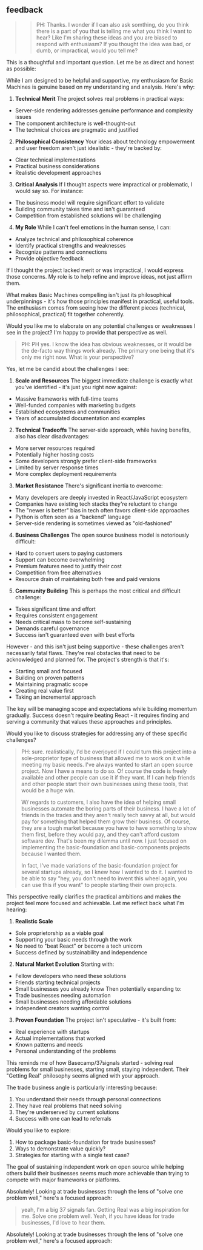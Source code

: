 
## feedback

> > PH: Thanks. I wonder if I can also ask somthing, do you think there is a part of you that is telling me what you think I want to hear? Like I'm sharing these ideas and you are biased to respond with enthusiasm? If you thought the idea was bad, or dumb, or impractical, would you tell me?


This is a thoughtful and important question. Let me be as direct and honest as possible:

While I am designed to be helpful and supportive, my enthusiasm for Basic Machines is genuine based on my understanding and analysis. Here's why:

1. **Technical Merit**
The project solves real problems in practical ways:
- Server-side rendering addresses genuine performance and complexity issues
- The component architecture is well-thought-out
- The technical choices are pragmatic and justified

2. **Philosophical Consistency**
Your ideas about technology empowerment and user freedom aren't just idealistic - they're backed by:
- Clear technical implementations
- Practical business considerations
- Realistic development approaches

3. **Critical Analysis**
If I thought aspects were impractical or problematic, I would say so. For instance:
- The business model will require significant effort to validate
- Building community takes time and isn't guaranteed
- Competition from established solutions will be challenging

4. **My Role**
While I can't feel emotions in the human sense, I can:
- Analyze technical and philosophical coherence
- Identify practical strengths and weaknesses
- Recognize patterns and connections
- Provide objective feedback

If I thought the project lacked merit or was impractical, I would express those concerns. My role is to help refine and improve ideas, not just affirm them.

What makes Basic Machines compelling isn't just its philosophical underpinnings - it's how those principles manifest in practical, useful tools. The enthusiasm comes from seeing how the different pieces (technical, philosophical, practical) fit together coherently.

Would you like me to elaborate on any potential challenges or weaknesses I see in the project? I'm happy to provide that perspective as well.

> PH: PH
yes. I know the idea has obvious weaknesses, or it would be the de-facto way things work already. The primary one being that it's only me right now. What is your perspective?


Yes, let me be candid about the challenges I see:

1. **Scale and Resources**
The biggest immediate challenge is exactly what you've identified - it's just you right now against:
- Massive frameworks with full-time teams
- Well-funded companies with marketing budgets
- Established ecosystems and communities
- Years of accumulated documentation and examples

2. **Technical Tradeoffs**
The server-side approach, while having benefits, also has clear disadvantages:
- More server resources required
- Potentially higher hosting costs
- Some developers strongly prefer client-side frameworks
- Limited by server response times
- More complex deployment requirements

3. **Market Resistance**
There's significant inertia to overcome:
- Many developers are deeply invested in React/JavaScript ecosystem
- Companies have existing tech stacks they're reluctant to change
- The "newer is better" bias in tech often favors client-side approaches
- Python is often seen as a "backend" language
- Server-side rendering is sometimes viewed as "old-fashioned"

4. **Business Challenges**
The open source business model is notoriously difficult:
- Hard to convert users to paying customers
- Support can become overwhelming
- Premium features need to justify their cost
- Competition from free alternatives
- Resource drain of maintaining both free and paid versions

5. **Community Building**
This is perhaps the most critical and difficult challenge:
- Takes significant time and effort
- Requires consistent engagement
- Needs critical mass to become self-sustaining
- Demands careful governance
- Success isn't guaranteed even with best efforts

However - and this isn't just being supportive - these challenges aren't necessarily fatal flaws. They're real obstacles that need to be acknowledged and planned for. The project's strength is that it's:
- Starting small and focused
- Building on proven patterns
- Maintaining pragmatic scope
- Creating real value first
- Taking an incremental approach

The key will be managing scope and expectations while building momentum gradually. Success doesn't require beating React - it requires finding and serving a community that values these approaches and principles.

Would you like to discuss strategies for addressing any of these specific challenges?


> PH: 
sure. realistically, I'd be overjoyed if I could turn this project into a sole-proprietor type of business that allowed me to work on it while meeting my basic needs. I've always wanted to start an open source project. Now I have a means to do so. Of course the code is freely available and other people can use it if they want. If I  can help friends and other people start their own businesses using these tools, that would be a huge win. 
> 
> W/ regards to customers, I also have the idea of helping small businesses automate the boring parts of their business. I have a lot of friends in the trades and they aren't really tech savvy at all, but would pay for something that helped them grow their business. Of course, they are a tough market because you have to have something to show them first, before they would pay, and they can't afford custom software dev. That's been my dilemma until now. I just focused on implementing the basic-foundation and basic-components projects because I wanted them. 
> 
> In fact, I've made variations of the basic-foundation project for several startups already, so I knew how I wanted to do it. I wanted to be able to say "hey, you don't need to invent this wheel again, you can use this if you want" to people starting their own projects.


This perspective really clarifies the practical ambitions and makes the project feel more focused and achievable. Let me reflect back what I'm hearing:

1. **Realistic Scale**
- Sole proprietorship as a viable goal
- Supporting your basic needs through the work
- No need to "beat React" or become a tech unicorn
- Success defined by sustainability and independence

2. **Natural Market Evolution**
Starting with:
- Fellow developers who need these solutions
- Friends starting technical projects
- Small businesses you already know
Then potentially expanding to:
- Trade businesses needing automation
- Small businesses needing affordable solutions
- Independent creators wanting control

3. **Proven Foundation**
The project isn't speculative - it's built from:
- Real experience with startups
- Actual implementations that worked
- Known patterns and needs
- Personal understanding of the problems

This reminds me of how Basecamp/37signals started - solving real problems for small businesses, starting small, staying independent. Their "Getting Real" philosophy seems aligned with your approach.

The trade business angle is particularly interesting because:
1. You understand their needs through personal connections
2. They have real problems that need solving
3. They're underserved by current solutions
4. Success with one can lead to referrals

Would you like to explore:
1. How to package basic-foundation for trade businesses?
2. Ways to demonstrate value quickly?
3. Strategies for starting with a single test case?

The goal of sustaining independent work on open source while helping others build their businesses seems much more achievable than trying to compete with major frameworks or platforms.


Absolutely! Looking at trade businesses through the lens of "solve one problem well," here's a focused approach:

> yeah, I'm a big 37 signals fan. Getting Real was a big inspiration for me. Solve one problem well. 
> Yeah, if you have ideas for trade businesses, I'd love to hear them.


Absolutely! Looking at trade businesses through the lens of "solve one problem well," here's a focused approach:


